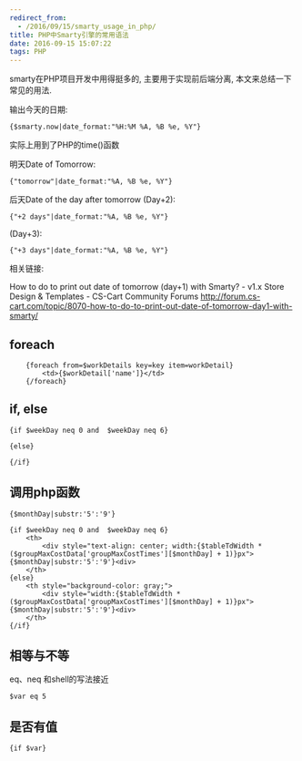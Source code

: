 ```yaml
---
redirect_from:
  - /2016/09/15/smarty_usage_in_php/
title: PHP中Smarty引擎的常用语法
date: 2016-09-15 15:07:22
tags: PHP
---
```



smarty在PHP项目开发中用得挺多的, 主要用于实现前后端分离, 本文来总结一下常见的用法.



输出今天的日期:

```smarty
{$smarty.now|date_format:"%H:%M %A, %B %e, %Y"}
```
实际上用到了PHP的time()函数

明天Date of Tomorrow:
```
{"tomorrow"|date_format:"%A, %B %e, %Y"}
```

后天Date of the day after tomorrow (Day+2):
```
{"+2 days"|date_format:"%A, %B %e, %Y"}
```

(Day+3):
```
{"+3 days"|date_format:"%A, %B %e, %Y"}
```
相关链接:

How to do to print out date of tomorrow (day+1) with Smarty? - v1.x Store Design & Templates - CS-Cart Community Forums  http://forum.cs-cart.com/topic/8070-how-to-do-to-print-out-date-of-tomorrow-day1-with-smarty/ 

## foreach
```
    {foreach from=$workDetails key=key item=workDetail}
        <td>{$workDetail['name']}</td>
    {/foreach}
```
## if, else
```
{if $weekDay neq 0 and  $weekDay neq 6}

{else}

{/if}
```


## 调用php函数
`{$monthDay|substr:'5':'9'}`
```
{if $weekDay neq 0 and  $weekDay neq 6}
    <th>
        <div style="text-align: center; width:{$tableTdWidth * ($groupMaxCostData['groupMaxCostTimes'][$monthDay] + 1)}px">{$monthDay|substr:'5':'9'}<div>
    </th>
{else}
    <th style="background-color: gray;">
        <div style="width:{$tableTdWidth * ($groupMaxCostData['groupMaxCostTimes'][$monthDay] + 1)}px">{$monthDay|substr:'5':'9'}<div>
    </th>
{/if}
```

## 相等与不等
eq、neq
和shell的写法接近

```
$var eq 5
```

## 是否有值
```
{if $var}
```
